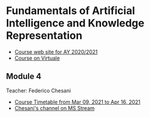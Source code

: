 # Fundamentals of Artificial Intelligence and Knowledge Representation

- [Course web site for AY 2020/2021](https://www.unibo.it/en/teaching/course-unit-catalogue/course-unit/2020/446566)
- [Course on Virtuale](https://virtuale.unibo.it/course/view.php?id=18810)

## Module 4

Teacher: Federico Chesani

- [Course Timetable from Mar 09, 2021 to Apr 16, 2021](https://www.unibo.it/en/teaching/course-unit-catalogue/course-unit/2020/446566/orariolezioni#448661)
- [Chesani's channel on MS Stream](https://web.microsoftstream.com/user/3ff8ba9f-91cd-424f-939e-e9ca9547dd80)